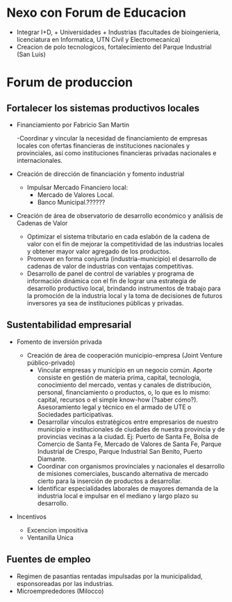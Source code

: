 # Nexo con Forum de Educacion
  * Integrar I+D, + Universidades + Industrias (facultades de bioingenieria, licenciatura en Informatica, UTN Civil y Electromecanica)
  * Creacion de polo tecnologicos, fortalecimiento del Parque Industrial (San Luis)

# Forum de produccion

## Fortalecer los sistemas productivos locales

* Financiamiento por Fabricio San Martin
	
	-Coordinar y vincular la necesidad de financiamiento de empresas locales con ofertas financieras de instituciones nacionales y provinciales, así como instituciones financieras privadas nacionales e internacionales.

* Creación de dirección de financiación y fomento industrial

	* Impulsar Mercado Financiero local:
		- Mercado de Valores Local. 
    	- Banco Municipal.??????

* Creación de área de observatorio de desarrollo económico y análisis de Cadenas de Valor
	- Optimizar el sistema tributario en cada eslabón de la cadena de valor con el fin de mejorar la competitividad de las industrias locales y obtener mayor valor agregado de los productos.
	- Promover en forma conjunta (industria-municipio) el desarrollo de cadenas de valor de industrias con ventajas competitivas.
	- Desarrollo de panel de control de variables y programa de información dinámica con el fin de lograr una estrategia de desarrollo productivo local, brindando instrumentos de trabajo para la promoción de la industria local y la toma de decisiones de futuros inversores ya sea de instituciones públicas y privadas.


## Sustentabilidad empresarial

* Fomento de inversión privada

	* Creación de área de cooperación municipio-empresa (Joint Venture público-privado) 
		- Vincular empresas y municipio en un negocio común. Aporte consiste en gestión de materia prima, capital, tecnología, conocimiento del mercado, ventas y canales de distribución, personal, financiamiento o productos, o, lo que es lo mismo: capital, recursos o el simple know-how (?saber cómo?). Asesoramiento legal y técnico en el armado de UTE o Sociedades participativas. 
		- Desarrollar vínculos estratégicos entre empresarios de nuestro municipio e institucionales de ciudades de nuestra provincia y de provincias vecinas a la ciudad. Ej: Puerto de Santa Fe, Bolsa de Comercio de Santa Fe, Mercado de Valores de Santa Fe, Parque Industrial de Crespo, Parque Industrial San Benito, Puerto Diamante. 
		- Coordinar con organismos provinciales y nacionales el desarrollo de misiones comerciales, buscando alternativa de mercado cierto para la inserción de productos a desarrollar.
		- Identificar especialidades laborales de mayores demanda de la industria local e impulsar en el mediano y largo plazo su desarrollo.


* Incentivos
	* Excencion impositiva	
	* Ventanilla Unica

## Fuentes de empleo

* Regimen de pasantias rentadas impulsadas por la municipalidad, esponsoreadas por las industrias.
* Microemprededores (Milocco)
